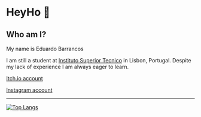 # HeyHo 👋

## Who am I?

My name is Eduardo Barrancos

I am still a student at [Instituto Superior Tecnico](https://tecnico.ulisboa.pt/pt/) in Lisbon, Portugal.
Despite my lack of experience I am always eager to learn.

[Itch.io account](https://pessego.itch.io)

[Instagram account](https://www.instagram.com/reallyokeyfruit/)

---

[![Top Langs](https://github-readme-stats.vercel.app/api/top-langs?username=EdBarrancos&theme=merko&layout=compact)](https://github.com/anuraghazra/github-readme-stats)

<!--
**EdBarrancos/EdBarrancos** is a ✨ _special_ ✨ repository because its `README.md` (this file) appears on your GitHub profile.

Here are some ideas to get you started:

- 🔭 I’m currently working on ...
- 🌱 I’m currently learning ...
- 👯 I’m looking to collaborate on ...
- 🤔 I’m looking for help with ...
- 💬 Ask me about ...
- 📫 How to reach me: ...
- 😄 Pronouns: ...
- ⚡ Fun fact: ...
-->
